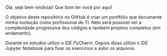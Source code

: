 Olá, seja bem vindo(a)! 
Que bom ter você por aqui!

O objetivo deste reposítório no GitHub é criar um portifólio que documente minha evolução como profissional de TI.
Nele será possível ver a complexidade progressiva dos códigos e também projetos completos (em andamento).

Durante os estudos utilizo o IDE PyCharm. Depois disso utilizo o IDE Jupyter Notebook para fixar os exercícios e 
subir os arquivos. 
